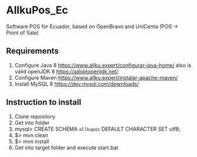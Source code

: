 # AllkuPos_Ec
Software POS for Ecuador, based on OpenBravo and UniCenta (POS -> Point of Sale)

## Requirements
1. Configure Java 8 https://www.allku.expert/configurar-java-home/
 also is valid openJDK 8 https://adoptopenjdk.net/
2. Configure Maven https://www.allku.expert/instalar-apache-maven/
3. Install MySQL 8 https://dev.mysql.com/downloads/

## Instruction to install
1. Clone repository
2. Get into folder
3. mysql> CREATE SCHEMA `allkupos` DEFAULT CHARACTER SET utf8;
4. $> mvn clean
5. $> mvn install
6. Get into target folder and execute start.bat
